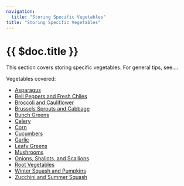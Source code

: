 ```yaml
---
navigation:
  title: "Storing Specific Vegetables"
title: "Storing Specific Vegetables"
---
```


# {{ $doc.title }}

This section covers storing specific vegetables. For general tips, see....

Vegetables covered:
- [Asparagus](/storing_specific_veggies/asparagus)
- [Bell Peppers and Fresh Chiles](/storing_specific_veggies/bell_peppers_and_fresh_chiles)
- [Broccoli and Cauliflower](/storing_specific_veggies/broccoli_and_cauliflower)
- [Brussels Sprouts and Cabbage](/storing_specific_veggies/brussels_sprouts_and_cabbage)
- [Bunch Greens](/storing_specific_veggies/bunch_greens)
- [Celery](/storing_specific_veggies/celery)
- [Corn](/storing_specific_veggies/corn)
- [Cucumbers](/storing_specific_veggies/cucumbers)
- [Garlic](/storing_specific_veggies/garlic)
- [Leafy Greens](/storing_specific_veggies/leafy_greens)
- [Mushrooms](/storing_specific_veggies/mushrooms)
- [Onions, Shallots, and Scallions](/storing_specific_veggies/onions_shallots_and_scallions)
- [Root Vegetables](/storing_specific_veggies/root_vegetables)
- [Winter Squash and Pumpkins](/storing_specific_veggies/winter_squash_and_pumpkins)
- [Zucchini and Summer Squash](/storing_specific_veggies/zucchini_and_summer_squash)
